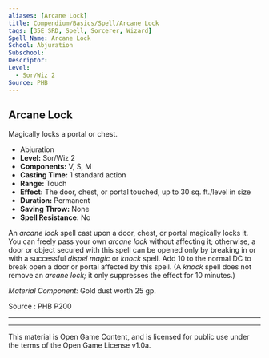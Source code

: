 ```yaml
---
aliases: [Arcane Lock]
title: Compendium/Basics/Spell/Arcane Lock
tags: [35E_SRD, Spell, Sorcerer, Wizard]
Spell Name: Arcane Lock
School: Abjuration
Subschool: 
Descriptor: 
Level:
  - Sor/Wiz 2
Source: PHB
---
```



## Arcane Lock

Magically locks a portal or chest.

*   Abjuration
*   **Level:** Sor/Wiz 2
*   **Components:** V, S, M
*   **Casting Time:** 1 standard action
*   **Range:** Touch
*   **Effect:** The door, chest, or portal touched, up to 30 sq. ft./level in size
*   **Duration:** Permanent
*   **Saving Throw:** None
*   **Spell Resistance:** No

<p>An <i>arcane lock</i> spell cast upon a door, chest, or portal magically locks it. You can freely pass your own <i>arcane lock</i> without affecting it; otherwise, a door or object secured with this spell can be opened only by breaking in or with a successful <i>dispel magic</i> or <i>knock</i> spell. Add 10 to the normal DC to break open a door or portal affected by this spell. (A <i>knock</i> spell does not remove an <i>arcane lock;</i> it only suppresses the effect for 10 minutes.)</p><p><i>Material Component:</i> Gold dust worth 25 gp.</p>

Source : PHB P200

---

---

This material is Open Game Content, and is licensed for public use under
the terms of the Open Game License v1.0a.
